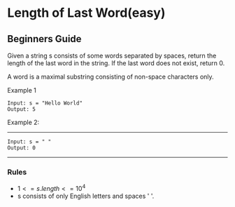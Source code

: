 # Length of Last Word(easy)

## Beginners Guide

Given a string s consists of some words separated by spaces, return the length of the last word in the string. If the last word does not exist, return 0.

A word is a maximal substring consisting of non-space characters only.

Example 1

```go=
Input: s = "Hello World"
Output: 5
```

Example 2:

---

```go=
Input: s = " "
Output: 0
```

---

### Rules

* $1 <= s.length <= 10^4$
* s consists of only English letters and spaces ' '.
